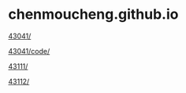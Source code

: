 # chenmoucheng.github.io

[43041/](./43041/README.md)

[43041/code/](https://github.com/chenmoucheng/chenmoucheng.github.io/tree/master/43041/code)

[43111/](./43111/index.html)

[43112/](./43112/README.md)

